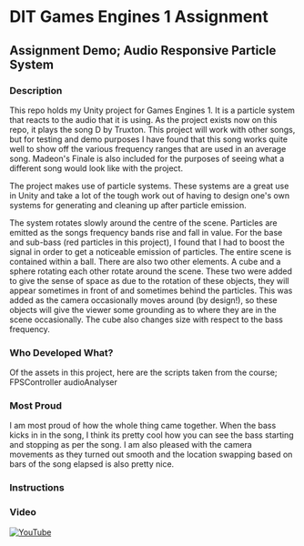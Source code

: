 # DIT Games Engines 1 Assignment

## Assignment Demo; Audio Responsive Particle System

### Description
This repo holds my Unity project for Games Engines 1. It is a particle system that reacts to the audio that it is using. As the project exists now on this repo, it plays the song D by Truxton. This project will work with other songs, but for testing and demo purposes I have found that this song works quite well to show off the various frequency ranges that are used in an average song. Madeon's Finale is also included for the purposes of seeing what a different song would look like with the project.

The project makes use of particle systems. These systems are a great use in Unity and take a lot of the tough work out of having to design one's own systems for generating and cleaning up after particle emission. 

The system rotates slowly around the centre of the scene. Particles are emitted as the songs frequency bands rise and fall in value. For the base and sub-bass (red particles in this project), I found that I had to boost the signal in order to get a noticeable emission of particles. The entire scene is contained within a ball. There are also two other elements. A cube and a sphere rotating each other rotate around the scene. These two were added to give the sense of space as due to the rotation of these objects, they will appear sometimes in front of and sometimes behind the particles. This was added as the camera occasionally moves around (by design!), so these objects will give the viewer some grounding as to where they are in the scene occasionally. The cube also changes size with respect to the bass frequency.

### Who Developed What?
Of the assets in this project, here are the scripts taken from the course;
FPSController
audioAnalyser

### Most Proud
I am most proud of how the whole thing came together. When the bass kicks in in the song, I think its pretty cool how you can see the bass starting and stopping as per the song. I am also pleased with the camera movements as they turned out smooth and the location swapping based on bars of the song elapsed is also pretty nice.

### Instructions


### Video

[![YouTube](http://img.youtube.com/vi/XZQKlqtfODk/0.jpg)](https://www.youtube.com/watch?v=XZQKlqtfODk)
